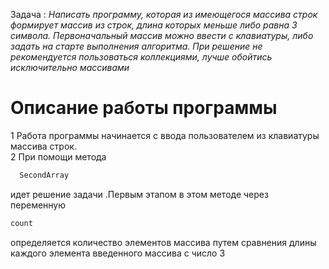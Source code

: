 Задача :
*Написать программу, которая из имеющегося массива строк формирует массив из строк, длина которых меньше либо равна 3 символа. Первоначальный массив можно ввести с клавиатуры, либо задать на старте выполнения алгоритма. При решение не рекомендуется пользоваться коллекциями, лучше обойтись исключительно массивами*
# Описание работы программы
1 Работа  программы начинается с ввода  пользователем из клавиатуры массива строк.  
2 При помощи метода  
``` sh
  SecondArray
```
идет решение задачи .Первым этапом в этом методе через переменную 
```sh
count
```
определяется количество элементов массива путем сравнения длины каждого элемента  введенного  массива с число 3 